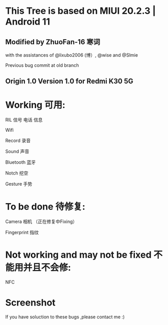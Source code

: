 # This Tree is based on MIUI 20.2.3 | Android 11  
## Modified by ZhuoFan-16 寒词
with the assistances of @lixubo2006 (博）, @wise and @Slmie

Previous bug commit at old branch 

## Origin 1.0 Version 1.0 for Redmi K30 5G
# Working 可用:
RIL 信号 电话 信息

Wifi 

Record 录音

Sound 声音

Bluetooth 蓝牙

Notch 挖空

Gesture 手势


# To be done 待修复:

Camera 相机 （正在修复中Fixing）

Fingerprint 指纹

# Not working and may not be fixed 不能用并且不会修:

NFC



# Screenshot 



If you have soluction to these bugs ,please contact me :)


